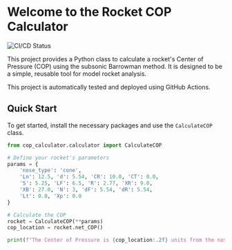 # Welcome to the Rocket COP Calculator

![CI/CD Status](https://github.com/<YOUR_USERNAME>/<YOUR_REPO_NAME>/actions/workflows/ci.yml/badge.svg)

This project provides a Python class to calculate a rocket's Center of Pressure (COP) using the subsonic Barrowman method. It is designed to be a simple, reusable tool for model rocket analysis.

This project is automatically tested and deployed using GitHub Actions.

## Quick Start

To get started, install the necessary packages and use the `CalculateCOP` class.

```python
from cop_calculator.calculator import CalculateCOP

# Define your rocket's parameters
params = {
    'nose_type': 'cone',
    'Ln': 12.5, 'd': 5.54, 'CR': 10.0, 'CT': 0.0,
    'S': 5.25, 'LF': 6.5, 'R': 2.77, 'XR': 9.0,
    'XB': 27.0, 'N': 3, 'dF': 5.54, 'dR': 5.54,
    'Lt': 0.0, 'Xp': 0.0
}

# Calculate the COP
rocket = CalculateCOP(**params)
cop_location = rocket.net_COP()

print(f"The Center of Pressure is {cop_location:.2f} units from the nose tip.")

